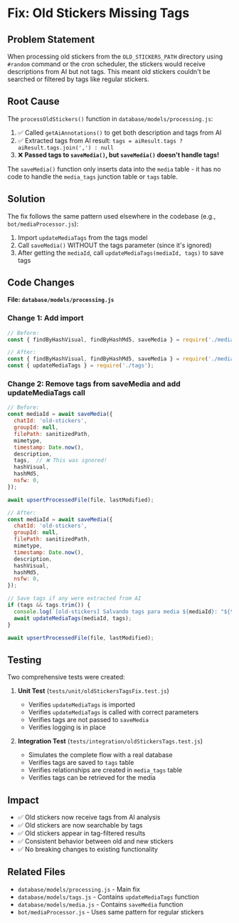# Fix: Old Stickers Missing Tags

## Problem Statement

When processing old stickers from the `OLD_STICKERS_PATH` directory using `#random` command or the cron scheduler, the stickers would receive descriptions from AI but not tags. This meant old stickers couldn't be searched or filtered by tags like regular stickers.

## Root Cause

The `processOldStickers()` function in `database/models/processing.js`:

1. ✅ Called `getAiAnnotations()` to get both description and tags from AI
2. ✅ Extracted tags from AI result: `tags = aiResult.tags ? aiResult.tags.join(',') : null`
3. ❌ **Passed tags to `saveMedia()`, but `saveMedia()` doesn't handle tags!**

The `saveMedia()` function only inserts data into the `media` table - it has no code to handle the `media_tags` junction table or `tags` table.

## Solution

The fix follows the same pattern used elsewhere in the codebase (e.g., `bot/mediaProcessor.js`):

1. Import `updateMediaTags` from the tags model
2. Call `saveMedia()` WITHOUT the tags parameter (since it's ignored)
3. After getting the `mediaId`, call `updateMediaTags(mediaId, tags)` to save tags

## Code Changes

**File: `database/models/processing.js`**

### Change 1: Add import
```javascript
// Before:
const { findByHashVisual, findByHashMd5, saveMedia } = require('./media');

// After:
const { findByHashVisual, findByHashMd5, saveMedia } = require('./media');
const { updateMediaTags } = require('./tags');
```

### Change 2: Remove tags from saveMedia and add updateMediaTags call
```javascript
// Before:
const mediaId = await saveMedia({
  chatId: 'old-stickers',
  groupId: null,
  filePath: sanitizedPath,
  mimetype,
  timestamp: Date.now(),
  description,
  tags,  // ❌ This was ignored!
  hashVisual,
  hashMd5,
  nsfw: 0,
});

await upsertProcessedFile(file, lastModified);

// After:
const mediaId = await saveMedia({
  chatId: 'old-stickers',
  groupId: null,
  filePath: sanitizedPath,
  mimetype,
  timestamp: Date.now(),
  description,
  hashVisual,
  hashMd5,
  nsfw: 0,
});

// Save tags if any were extracted from AI
if (tags && tags.trim()) {
  console.log(`[old-stickers] Salvando tags para media ${mediaId}: "${tags}"`);
  await updateMediaTags(mediaId, tags);
}

await upsertProcessedFile(file, lastModified);
```

## Testing

Two comprehensive tests were created:

1. **Unit Test** (`tests/unit/oldStickersTagsFix.test.js`)
   - Verifies `updateMediaTags` is imported
   - Verifies `updateMediaTags` is called with correct parameters
   - Verifies tags are not passed to `saveMedia`
   - Verifies logging is in place

2. **Integration Test** (`tests/integration/oldStickersTags.test.js`)
   - Simulates the complete flow with a real database
   - Verifies tags are saved to `tags` table
   - Verifies relationships are created in `media_tags` table
   - Verifies tags can be retrieved for the media

## Impact

- ✅ Old stickers now receive tags from AI analysis
- ✅ Old stickers are now searchable by tags
- ✅ Old stickers appear in tag-filtered results
- ✅ Consistent behavior between old and new stickers
- ✅ No breaking changes to existing functionality

## Related Files

- `database/models/processing.js` - Main fix
- `database/models/tags.js` - Contains `updateMediaTags` function
- `database/models/media.js` - Contains `saveMedia` function
- `bot/mediaProcessor.js` - Uses same pattern for regular stickers

